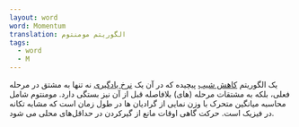 ```yaml
---
layout: word
word: Momentum
translation: الگوریتم مومنتوم
tags:
  - word
  - M
---
```

یک الگوریتم [کاهش شیب](g/gradient_descent) پیچیده که در آن یک [نرخ یادگیری](l/learning_rate) نه تنها به مشتق در مرحله فعلی، بلکه به مشتقات مرحله (های) بلافاصله قبل از آن نیز بستگی دارد. مومنتوم شامل محاسبه میانگین متحرک با وزن نمایی از گرادیان ها در طول زمان است که مشابه تکانه در فیزیک است. حرکت گاهی اوقات مانع از گیرکردن در حداقل‌های محلی می شود.